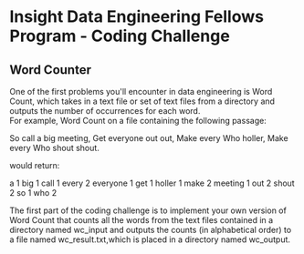 # Insight Data Engineering Fellows Program - Coding Challenge
## Word Counter
One of the first problems you'll encounter in data engineering is Word Count, which takes in 
a text file or set of text files from a directory and outputs the number of occurrences for each word.  
For example, Word Count on a file containing the following passage:


So call a big meeting,
Get everyone out out,
Make every Who holler,
Make every Who shout shout.

would return:

a			1
big		1
call		1
every		2
everyone	1
get		1
holler   1
make	 	2
meeting	1
out		2
shout		2
so		1
who		2

The first part of the coding challenge is to implement your own version of Word Count that counts all
the words from the text files contained in a directory named wc_input and outputs the counts 
(in alphabetical order) to a file named wc_result.txt,which is placed in a directory named wc_output.

